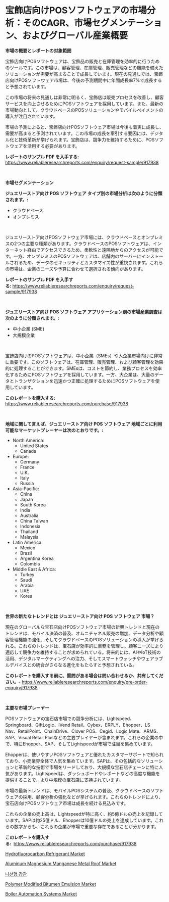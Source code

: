 <p><h1>宝飾店向けPOSソフトウェアの市場分析：そのCAGR、市場セグメンテーション、およびグローバル産業概要</h1></p><p><strong>市場の概要とレポートの対象範囲</strong></p>
<p><p>宝飾店向けPOSソフトウェアは、宝飾品の販売と在庫管理を効率的に行うためのツールです。この市場は、顧客管理、在庫管理、販売管理などの機能を備えたソリューションが需要が高まることで成長しています。現在の見通しでは、宝飾店向けPOSソフトウェア市場は、今後の予測期間中に年間成長率7%で成長すると予想されています。</p><p>この市場の将来の見通しは非常に明るく、宝飾店は販売プロセスを改善し、顧客サービスを向上させるためにPOSソフトウェアを採用しています。また、最新の市場動向として、クラウドベースのPOSソリューションやモバイルペイメントの導入が注目されています。</p><p>市場の予測によると、宝飾店向けPOSソフトウェア市場は今後も着実に成長し、需要が高まると予測されています。この市場の成長を牽引する要因には、デジタル化と技術革新が挙げられます。宝飾店は、競争力を維持するために、POSソフトウェアを活用する必要があります。</p></p>
<p><strong>レポートのサンプル PDF を入手する:</strong> <a href="https://www.reliableresearchreports.com/enquiry/request-sample/917938">https://www.reliableresearchreports.com/enquiry/request-sample/917938</a></p>
<p>&nbsp;</p>
<p><strong>市場セグメンテーション</strong></p>
<p><strong>ジュエリーストア向け POS ソフトウェア タイプ別の市場分析は次のように分類されます。:</strong></p>
<p><ul><li>クラウドベース</li><li>オンプレミス</li></ul></p>
<p>&nbsp;</p>
<p><p>ジュエリーストア向けPOSソフトウェア市場には、クラウドベースとオンプレミスの2つの主要な種類があります。クラウドベースのPOSソフトウェアは、インターネット経由でアクセスできるため、柔軟性と遠隔地からのアクセスが可能です。一方、オンプレミスのPOSソフトウェアは、店舗内のサーバーにインストールされるため、データのセキュリティとカスタマイズ性が重視されます。これらの市場は、企業のニーズや予算に合わせて選択される傾向があります。</p></p>
<p><strong>レポートのサンプル PDF を入手する:</strong>&nbsp;<a href="https://www.reliableresearchreports.com/enquiry/request-sample/917938">https://www.reliableresearchreports.com/enquiry/request-sample/917938</a></p>
<p>&nbsp;</p>
<p><strong> ジュエリーストア向け POS ソフトウェア アプリケーション別の市場産業調査は次のように分類されます。:</strong></p>
<p><ul><li>中小企業 (SME)</li><li>大規模企業</li></ul></p>
<p>&nbsp;</p>
<p><p>宝飾店向けのPOSソフトウェアは、中小企業（SMEs）や大企業市場向けに非常に重要です。このソフトウェアは、在庫管理、販売管理、および顧客管理を効果的に処理することができます。SMEsは、コストを節約し、業務プロセスを効率化するためにPOSソフトウェアを採用しています。一方、大企業は、大量のデータとトランザクションを迅速かつ正確に処理するためにPOSソフトウェアを使用しています。</p></p>
<p><strong>このレポートを購入する:</strong>&nbsp; <a href="https://www.reliableresearchreports.com/purchase/917938">https://www.reliableresearchreports.com/purchase/917938</a></p>
<p>&nbsp;</p>
<p><strong>地域に関して言えば、ジュエリーストア向け POS ソフトウェア 地域ごとに利用可能なマーケットプレーヤーは次のとおりです。:</strong></p>
<p><ul>
    <li>
        North America:
        <ul>
            <li>United States</li>
            <li>Canada</li>
        </ul>
    </li>
    <li>
        Europe:
        <ul>
            <li>Germany</li>
            <li>France</li>
            <li>U.K.</li>
            <li>Italy</li>
            <li>Russia</li>
        </ul>
    </li>
    <li>
        Asia-Pacific:
        <ul>
            <li>China</li>
            <li>Japan</li>
            <li>South Korea</li>
            <li>India</li>
            <li>Australia</li>
            <li>China Taiwan</li>
            <li>Indonesia</li>
            <li>Thailand</li>
            <li>Malaysia</li>
        </ul>
    </li>
    <li>
        Latin America:
        <ul>
            <li>Mexico</li>
            <li>Brazil</li>
            <li>Argentina Korea</li>
            <li>Colombia</li>
        </ul>
    </li>
    <li>
        Middle East & Africa:
        <ul>
            <li>Turkey</li>
            <li>Saudi</li>
            <li>Arabia</li>
            <li>UAE</li>
            <li>Korea</li>
        </ul>
    </li>
    </ul></p>
<p>&nbsp;</p>
<p><strong>世界の新たなトレンドとは ジュエリーストア向け POS ソフトウェア 市場？</strong></p>
<p><p>現在のグローバルな宝石店向けPOSソフトウェア市場の新興トレンドと現在のトレンドは、モバイル決済の普及、オムニチャネル販売の増加、データ分析や顧客管理機能の強化、そしてクラウドベースのPOSソリューションの導入が挙げられる。これらのトレンドは、宝石店が効率的に業務を管理し、顧客ニーズにより適応して競争力を維持することが求められている。将来的には、AIやIoT技術の活用、デジタルマーケティングへの注力、そしてスマートウォッチやウェアラブルデバイスとの統合がさらなる進化をもたらすと予想されている。</p></p>
<p><strong>このレポートを購入する前に、質問がある場合は問い合わせるか、共有してください。</strong>- <a href="https://www.reliableresearchreports.com/enquiry/pre-order-enquiry/917938">https://www.reliableresearchreports.com/enquiry/pre-order-enquiry/917938</a></p>
<p>&nbsp;</p>
<p><strong>主要な市場プレーヤー</strong></p>
<p><p>POSソフトウェアの宝石店市場での競争分析には、Lightspeed、Springboard、GiftLogic、iVend Retail、Cybex、ERPLY、Ehopper、LS Nav、RetailPoint、ChainDrive、Clover POS、Cegid、Logic Mate、ARMS、SAP、Visual Retail Plusなどの主要プレイヤーが含まれます。これらの企業の中で、特にEhopper、SAP、そしてLightspeedが市場で注目を集めています。</p><p>Ehopperは、使いやすいPOSソフトウェアと優れたカスタマーサポートで知られており、小売業界全体で人気を集めています。SAPは、その包括的なソリューションと革新的な技術で市場をリードしており、大規模な宝石店チェーンに特に人気があります。Lightspeedは、ダッシュボードやレポートなどの高度な機能を提供することで、より中規模の宝石店に支持されています。</p><p>市場の最新トレンドは、モバイルPOSシステムの普及、クラウドベースのソフトウェアの採用、顧客分析の強化などが挙げられます。これらのトレンドにより、宝石店向けPOSソフトウェア市場は成長を続ける見込みです。</p><p>これらの企業の売上高は、Lightspeedが特に高く、約5億ドルの売上を記録しています。SAPは約25億ドル、Ehopperは10億ドルの売上を達成しています。これらの数字からも、これらの企業が市場で重要な存在であることが分かります。</p></p>
<p><strong>このレポートを購入する:</strong>&nbsp;&nbsp;<a href="https://www.reliableresearchreports.com/purchase/917938">https://www.reliableresearchreports.com/purchase/917938</a></p>
<p><p><a href="https://view.publitas.com/reportprime-1/hydrofluorocarbon-refrigerant-market-provides-detailed-segmentation-of-this-market-based-on-type-application-and-region-and-forecast-for-the-period-from-2024-2031/">Hydrofluorocarbon Refrigerant Market</a></p><p><a href="https://funky-papaya-cf4.notion.site/Aluminum-Magnesium-Manganese-Metal-Roof-Market-Size-Market-Trends-and-Growth-Outlook-forecasted-fo-90bd31c3a1954eb2ab5da9dfd716ecd7">Aluminum Magnesium Manganese Metal Roof Market</a></p><p><a href="https://medium.com/@kenza.eliraki/%EC%9A%B0%EB%B0%9C-%EA%B0%95%EA%B4%80-%EC%8B%9C%EC%9E%A5-%EB%B6%84%EC%84%9D-%EA%B7%B8-cagr-%EC%8B%9C%EC%9E%A5-%EC%84%B8%EB%B6%84%ED%99%94-%EB%B0%8F-%EA%B8%80%EB%A1%9C%EB%B2%8C-%EC%82%B0%EC%97%85-%EA%B0%9C%EC%9A%94-5f335960db6b">나선형 강관</a></p><p><a href="https://view.publitas.com/reportprime-1/polymer-modified-bitumen-emulsion-market-size-reflecting-a-forecast-till-2031-market-by-type-by-application-and-by-geography/">Polymer Modified Bitumen Emulsion Market</a></p><p><a href="https://github.com/ChiragRp1/Market-Research-Report-List-3/blob/main/boiler-automation-systems-market.md">Boiler Automation Systems Market</a></p></p>